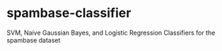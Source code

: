 # spambase-classifier
SVM, Naive Gaussian Bayes, and Logistic Regression Classifiers for the spambase dataset
